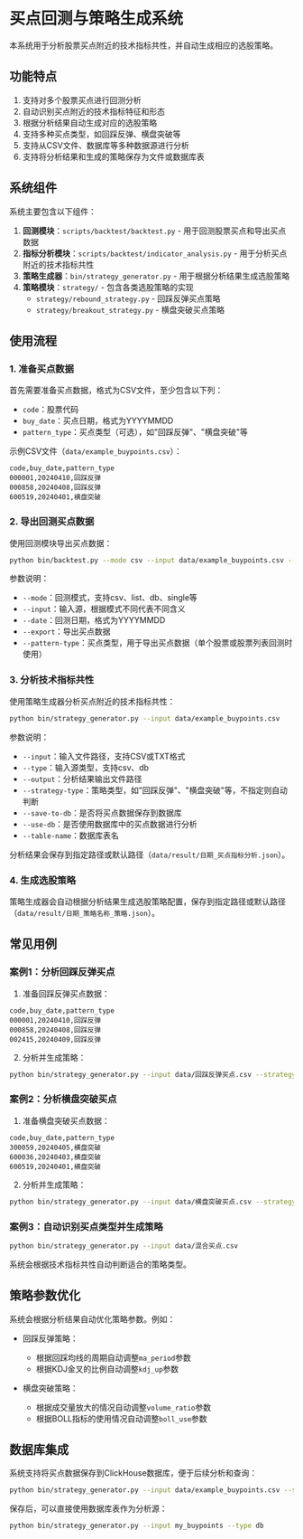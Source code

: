 # 买点回测与策略生成系统

本系统用于分析股票买点附近的技术指标共性，并自动生成相应的选股策略。

## 功能特点

1. 支持对多个股票买点进行回测分析
2. 自动识别买点附近的技术指标特征和形态
3. 根据分析结果自动生成对应的选股策略
4. 支持多种买点类型，如回踩反弹、横盘突破等
5. 支持从CSV文件、数据库等多种数据源进行分析
6. 支持将分析结果和生成的策略保存为文件或数据库表

## 系统组件

系统主要包含以下组件：

1. **回测模块**：`scripts/backtest/backtest.py` - 用于回测股票买点和导出买点数据
2. **指标分析模块**：`scripts/backtest/indicator_analysis.py` - 用于分析买点附近的技术指标共性
3. **策略生成器**：`bin/strategy_generator.py` - 用于根据分析结果生成选股策略
4. **策略模块**：`strategy/` - 包含各类选股策略的实现
   - `strategy/rebound_strategy.py` - 回踩反弹买点策略
   - `strategy/breakout_strategy.py` - 横盘突破买点策略

## 使用流程

### 1. 准备买点数据

首先需要准备买点数据，格式为CSV文件，至少包含以下列：
- `code`：股票代码
- `buy_date`：买点日期，格式为YYYYMMDD
- `pattern_type`：买点类型（可选），如"回踩反弹"、"横盘突破"等

示例CSV文件（`data/example_buypoints.csv`）：
```csv
code,buy_date,pattern_type
000001,20240410,回踩反弹
000858,20240408,回踩反弹
600519,20240401,横盘突破
```

### 2. 导出回测买点数据

使用回测模块导出买点数据：

```bash
python bin/backtest.py --mode csv --input data/example_buypoints.csv --date 20240410 --export
```

参数说明：
- `--mode`：回测模式，支持csv、list、db、single等
- `--input`：输入源，根据模式不同代表不同含义
- `--date`：回测日期，格式为YYYYMMDD
- `--export`：导出买点数据
- `--pattern-type`：买点类型，用于导出买点数据（单个股票或股票列表回测时使用）

### 3. 分析技术指标共性

使用策略生成器分析买点附近的技术指标共性：

```bash
python bin/strategy_generator.py --input data/example_buypoints.csv
```

参数说明：
- `--input`：输入文件路径，支持CSV或TXT格式
- `--type`：输入源类型，支持csv、db
- `--output`：分析结果输出文件路径
- `--strategy-type`：策略类型，如"回踩反弹"、"横盘突破"等，不指定则自动判断
- `--save-to-db`：是否将买点数据保存到数据库
- `--use-db`：是否使用数据库中的买点数据进行分析
- `--table-name`：数据库表名

分析结果会保存到指定路径或默认路径（`data/result/日期_买点指标分析.json`）。

### 4. 生成选股策略

策略生成器会自动根据分析结果生成选股策略配置，保存到指定路径或默认路径（`data/result/日期_策略名称_策略.json`）。

## 常见用例

### 案例1：分析回踩反弹买点

1. 准备回踩反弹买点数据：
```csv
code,buy_date,pattern_type
000001,20240410,回踩反弹
000858,20240408,回踩反弹
002415,20240409,回踩反弹
```

2. 分析并生成策略：
```bash
python bin/strategy_generator.py --input data/回踩反弹买点.csv --strategy-type 回踩反弹
```

### 案例2：分析横盘突破买点

1. 准备横盘突破买点数据：
```csv
code,buy_date,pattern_type
300059,20240405,横盘突破
600036,20240403,横盘突破
600519,20240401,横盘突破
```

2. 分析并生成策略：
```bash
python bin/strategy_generator.py --input data/横盘突破买点.csv --strategy-type 横盘突破
```

### 案例3：自动识别买点类型并生成策略

```bash
python bin/strategy_generator.py --input data/混合买点.csv
```

系统会根据技术指标共性自动判断适合的策略类型。

## 策略参数优化

系统会根据分析结果自动优化策略参数。例如：

- 回踩反弹策略：
  - 根据回踩均线的周期自动调整`ma_period`参数
  - 根据KDJ金叉的比例自动调整`kdj_up`参数

- 横盘突破策略：
  - 根据成交量放大的情况自动调整`volume_ratio`参数
  - 根据BOLL指标的使用情况自动调整`boll_use`参数

## 数据库集成

系统支持将买点数据保存到ClickHouse数据库，便于后续分析和查询：

```bash
python bin/strategy_generator.py --input data/example_buypoints.csv --save-to-db --table-name my_buypoints
```

保存后，可以直接使用数据库表作为分析源：

```bash
python bin/strategy_generator.py --input my_buypoints --type db
``` 
